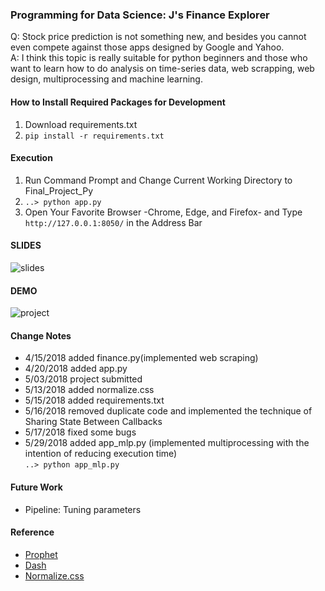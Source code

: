 ### Programming for Data Science: J's Finance Explorer
Q: Stock price prediction is not something new, and besides you cannot even compete against those apps designed by Google and Yahoo.</br>
A: I think this topic is really suitable for python beginners and those who want to learn how to do analysis on time-series data, web scrapping, web design, multiprocessing and machine learning.
#### How to Install Required Packages for Development
1. Download requirements.txt
2. `pip install -r requirements.txt`

#### Execution
1. Run Command Prompt and Change Current Working Directory to Final_Project_Py
2. `..> python app.py`
3. Open Your Favorite Browser -Chrome, Edge, and Firefox- and Type `http://127.0.0.1:8050/` in the Address Bar

#### SLIDES
![slides](https://user-images.githubusercontent.com/22257488/41125373-e4b6711c-6a69-11e8-872d-0d9846372543.PNG)
#### DEMO
![project](https://user-images.githubusercontent.com/22257488/40204844-908f2eba-59ef-11e8-9153-cadb72135b16.png)

#### Change Notes
- 4/15/2018 added finance.py(implemented web scraping)
- 4/20/2018 added app.py
- 5/03/2018 project submitted  
- 5/13/2018 added normalize.css
- 5/15/2018 added requirements.txt
- 5/16/2018 removed duplicate code and implemented the technique of Sharing State Between Callbacks
- 5/17/2018 fixed some bugs
- 5/29/2018 added app_mlp.py (implemented multiprocessing with the intention of reducing execution time)<br/>
`..> python app_mlp.py`

#### Future Work
- Pipeline: Tuning parameters

#### Reference
- [Prophet](https://facebook.github.io/prophet/)
- [Dash](https://dash.plot.ly/)
- [Normalize.css](https://necolas.github.io/normalize.css/)
